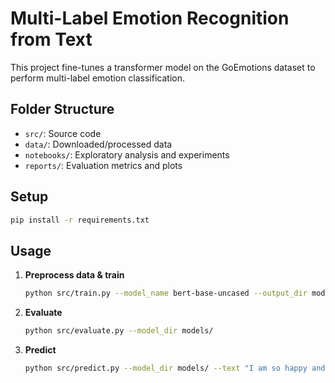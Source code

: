 # Multi-Label Emotion Recognition from Text

This project fine-tunes a transformer model on the GoEmotions dataset to perform multi-label emotion classification.

## Folder Structure

- `src/`: Source code  
- `data/`: Downloaded/processed data  
- `notebooks/`: Exploratory analysis and experiments  
- `reports/`: Evaluation metrics and plots  

## Setup

```bash
pip install -r requirements.txt
```

## Usage

1. **Preprocess data & train**  
   ```bash
   python src/train.py --model_name bert-base-uncased --output_dir models/
   ```
2. **Evaluate**  
   ```bash
   python src/evaluate.py --model_dir models/
   ```
3. **Predict**  
   ```bash
   python src/predict.py --model_dir models/ --text "I am so happy and excited!"
   ```
